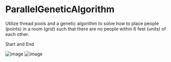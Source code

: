 # ParallelGeneticAlgorithm
Utilize thread pools and a genetic algorithm to solve how to place people (points) in a room (grid) such that there are no people within 6 feet (units) of each other.

Start and End

![image](https://user-images.githubusercontent.com/97318794/174986409-c5c8cd0a-6073-43ae-9cd2-2289df0cb4ff.png) 
![image](https://user-images.githubusercontent.com/97318794/174986521-b9668ff9-2922-4a94-be77-cfa439904d22.png)
